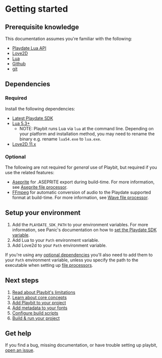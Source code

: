 # Getting started

## Prerequisite knowledge
This documentation assumes you're familiar with the following:

* [Playdate Lua API](https://sdk.play.date/Inside%20Playdate.html)
* [Love2D](https://love2d.org/)
* [Lua](https://lua.org)
* [Github](https://docs.github.com/)
* [git](https://git-scm.com/)

## Dependencies
### Required
Install the following dependencies:
* [Latest Playdate SDK](https://play.date/dev/)
* [Lua 5.3+](http://luabinaries.sourceforge.net/)
  * NOTE: Playbit runs Lua via `lua` at the command line. Depending on your platform and installation method, you may need to rename the binary e.g. rename `lua54.exe` to `lua.exe`.
* [Love2D 11.x](https://love2d.org/)

### Optional
The following are not required for _general_ use of Playbit, but required if you use the related features:
* [Aseprite](https://www.aseprite.org/) for .ASEPRITE export during build-time. For more information, see [Aseprite file processor](file-processors.md#aseprite).
* [FFmpeg](https://ffmpeg.org/) for automatic conversion of audio to the Playdate supported format at build-time. For more information, see [Wave file processor](file-processors.md#wave).

## Setup your environment
1. Add the `PLAYDATE_SDK_PATH` to your environment variables. For more information, see Panic's documentation on how to [set the Playdate SDK variable](https://sdk.play.date/Inside%20Playdate.html#_set_playdate_sdk_path_environment_variable).
2. Add Lua to your `Path` environment variable.
3. Add Love2d to your `Path` environment variable.

If you're using any [optional dependencies](#optional) you'll also need to add them to your `Path` environment variable, unless you specify the path to the executable when setting up [file processors](file-processors.md).

## Next steps
1. [Read about Playbit's limitations](limitations.md)
2. [Learn about core concepts](core-concepts.md)
3. [Add Playbit to your project](add-playbit.md)
4. [Add metadata to your fonts](modify-fonts.md)
5. [Configure build scripts](build-scripts.md)
6. [Build & run your project](build-and-run.md)

## Get help
If you find a bug, missing documentation, or have trouble setting up playbit, [open an issue](https://github.com/GamesRightMeow/playbit/issues).